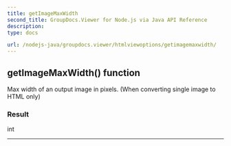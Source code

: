 ```yaml
---
title: getImageMaxWidth
second_title: GroupDocs.Viewer for Node.js via Java API Reference
description: 
type: docs

url: /nodejs-java/groupdocs.viewer/htmlviewoptions/getimagemaxwidth/
---
```


## getImageMaxWidth()  function
Max width of an output image in pixels. (When converting single image to HTML only)

### Result
int


---



